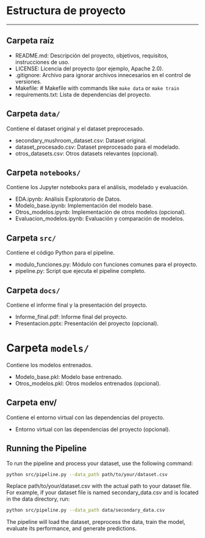 
# Estructura de proyecto

---------------------------------------------------------------------------------------------------------------------------

## Carpeta raíz

- README.md: Descripción del proyecto, objetivos, requisitos, instrucciones de uso.
- LICENSE: Licencia del proyecto (por ejemplo, Apache 2.0).
- .gitignore: Archivo para ignorar archivos innecesarios en el control de versiones.
- Makefile:                     # Makefile with commands like `make data` or `make train`
- requirements.txt: Lista de dependencias del proyecto.

## Carpeta `data/`

Contiene el dataset original y el dataset preprocesado.

- secondary_mushroom_dataset.csv: Dataset original.
- dataset_procesado.csv: Dataset preprocesado para el modelado.
- otros_datasets.csv: Otros datasets relevantes (opcional).

## Carpeta `notebooks/`

Contiene los Jupyter notebooks para el análisis, modelado y evaluación.

- EDA.ipynb: Análisis Exploratorio de Datos.
- Modelo_base.ipynb: Implementación del modelo base.
- Otros_modelos.ipynb: Implementación de otros modelos (opcional).
- Evaluacion_modelos.ipynb: Evaluación y comparación de modelos.

## Carpeta `src/`

Contiene el código Python para el pipeline.

- modulo_funciones.py: Módulo con funciones comunes para el proyecto.
- pipeline.py: Script que ejecuta el pipeline completo.

## Carpeta `docs/`

Contiene el informe final y la presentación del proyecto.

- Informe_final.pdf: Informe final del proyecto.
- Presentacion.pptx: Presentación del proyecto (opcional).

# Carpeta `models/`

Contiene los modelos entrenados.

- Modelo_base.pkl: Modelo base entrenado.
- Otros_modelos.pkl: Otros modelos entrenados (opcional).

## Carpeta env/

Contiene el entorno virtual con las dependencias del proyecto.

- Entorno virtual con las dependencias del proyecto (opcional).

## Running the Pipeline

To run the pipeline and process your dataset, use the following command:

```bash
python src/pipeline.py --data_path path/to/your/dataset.csv
```

Replace path/to/your/dataset.csv with the actual path to your dataset file.
For example, if your dataset file is named secondary_data.csv and is located in the data directory, run:

```bash
python src/pipeline.py --data_path data/secondary_data.csv
```

The pipeline will load the dataset, preprocess the data, train the model, evaluate its performance, and generate predictions.
